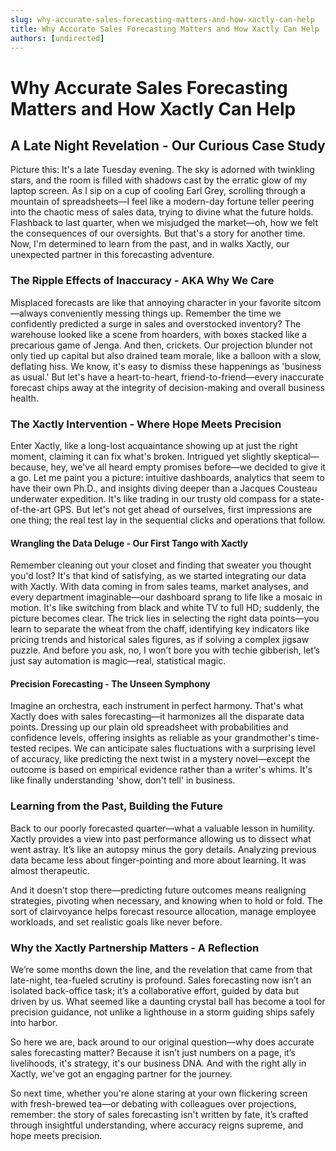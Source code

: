 ```yaml
---
slug: why-accurate-sales-forecasting-matters-and-how-xactly-can-help
title: Why Accurate Sales Forecasting Matters and How Xactly Can Help
authors: [undirected]
---
```



# Why Accurate Sales Forecasting Matters and How Xactly Can Help

## A Late Night Revelation - Our Curious Case Study

Picture this: It's a late Tuesday evening. The sky is adorned with twinkling stars, and the room is filled with shadows cast by the erratic glow of my laptop screen. As I sip on a cup of cooling Earl Grey, scrolling through a mountain of spreadsheets—I feel like a modern-day fortune teller peering into the chaotic mess of sales data, trying to divine what the future holds. Flashback to last quarter, when we misjudged the market—oh, how we felt the consequences of our oversights. But that's a story for another time. Now, I'm determined to learn from the past, and in walks Xactly, our unexpected partner in this forecasting adventure.

### The Ripple Effects of Inaccuracy - AKA Why We Care

Misplaced forecasts are like that annoying character in your favorite sitcom—always conveniently messing things up. Remember the time we confidently predicted a surge in sales and overstocked inventory? The warehouse looked like a scene from hoarders, with boxes stacked like a precarious game of Jenga. And then, crickets. Our projection blunder not only tied up capital but also drained team morale, like a balloon with a slow, deflating hiss. We know, it's easy to dismiss these happenings as 'business as usual.' But let's have a heart-to-heart, friend-to-friend—every inaccurate forecast chips away at the integrity of decision-making and overall business health.

### The Xactly Intervention - Where Hope Meets Precision

Enter Xactly, like a long-lost acquaintance showing up at just the right moment, claiming it can fix what's broken. Intrigued yet slightly skeptical—because, hey, we've all heard empty promises before—we decided to give it a go. Let me paint you a picture: intuitive dashboards, analytics that seem to have their own Ph.D., and insights diving deeper than a Jacques Cousteau underwater expedition. It's like trading in our trusty old compass for a state-of-the-art GPS. But let's not get ahead of ourselves, first impressions are one thing; the real test lay in the sequential clicks and operations that follow.

#### Wrangling the Data Deluge - Our First Tango with Xactly

Remember cleaning out your closet and finding that sweater you thought you'd lost? It's that kind of satisfying, as we started integrating our data with Xactly. With data coming in from sales teams, market analyses, and every department imaginable—our dashboard sprang to life like a mosaic in motion. It's like switching from black and white TV to full HD; suddenly, the picture becomes clear. The trick lies in selecting the right data points—you learn to separate the wheat from the chaff, identifying key indicators like pricing trends and historical sales figures, as if solving a complex jigsaw puzzle. And before you ask, no, I won’t bore you with techie gibberish, let’s just say automation is magic—real, statistical magic.

#### Precision Forecasting - The Unseen Symphony

Imagine an orchestra, each instrument in perfect harmony. That's what Xactly does with sales forecasting—it harmonizes all the disparate data points. Dressing up our plain old spreadsheet with probabilities and confidence levels, offering insights as reliable as your grandmother's time-tested recipes. We can anticipate sales fluctuations with a surprising level of accuracy, like predicting the next twist in a mystery novel—except the outcome is based on empirical evidence rather than a writer's whims. It's like finally understanding 'show, don't tell' in business.

### Learning from the Past, Building the Future

Back to our poorly forecasted quarter—what a valuable lesson in humility. Xactly provides a view into past performance allowing us to dissect what went astray. It’s like an autopsy minus the gory details. Analyzing previous data became less about finger-pointing and more about learning. It was almost therapeutic.

And it doesn’t stop there—predicting future outcomes means realigning strategies, pivoting when necessary, and knowing when to hold or fold. The sort of clairvoyance helps forecast resource allocation, manage employee workloads, and set realistic goals like never before.

### Why the Xactly Partnership Matters - A Reflection

We’re some months down the line, and the revelation that came from that late-night, tea-fueled scrutiny is profound. Sales forecasting now isn’t an isolated back-office task; it’s a collaborative effort, guided by data but driven by us. What seemed like a daunting crystal ball has become a tool for precision guidance, not unlike a lighthouse in a storm guiding ships safely into harbor.

So here we are, back around to our original question—why does accurate sales forecasting matter? Because it isn’t just numbers on a page, it’s livelihoods, it's strategy, it's our business DNA. And with the right ally in Xactly, we've got an engaging partner for the journey.

So next time, whether you're alone staring at your own flickering screen with fresh-brewed tea—or debating with colleagues over projections, remember: the story of sales forecasting isn't written by fate, it’s crafted through insightful understanding, where accuracy reigns supreme, and hope meets precision.